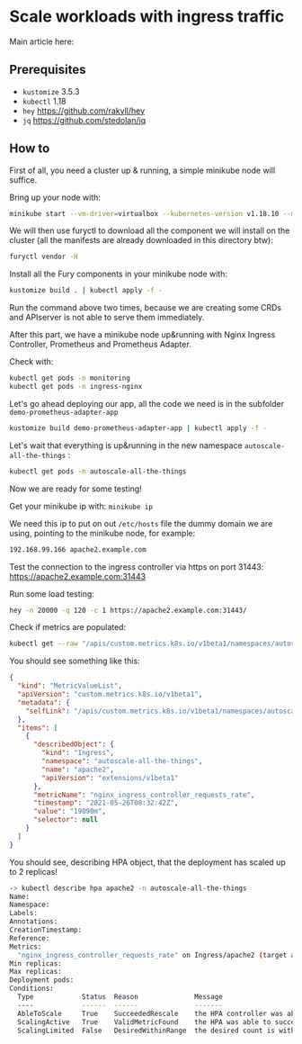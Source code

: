 # Scale workloads with ingress traffic

Main article here: 

## Prerequisites

- `kustomize` 3.5.3
- `kubectl` 1.18
- `hey` https://github.com/rakyll/hey
- `jq` https://github.com/stedolan/jq

## How to

First of all, you need a cluster up & running, a simple minikube node will suffice.

Bring up your node with:

```bash
minikube start --vm-driver=virtualbox --kubernetes-version v1.18.10 --memory=6000m --cpus=3
```

We will then use furyctl to download all the component we will install on the cluster (all the manifests are already downloaded in this directory btw):

```bash
furyctl vendor -H
```

Install all the Fury components in your minikube node with:

```bash
kustomize build . | kubectl apply -f -
```

Run the command above two times, because we are creating some CRDs and APIserver is not able to serve them immediately.

After this part, we have a minikube node up&running with Nginx Ingress Controller, Prometheus and Prometheus Adapter.

Check with:

```bash
kubectl get pods -n monitoring
kubectl get pods -n ingress-nginx
```

Let's go ahead deploying our app, all the code we need is in the subfolder `demo-prometheus-adapter-app`

```bash
kustomize build demo-prometheus-adapter-app | kubectl apply -f -
```

Let's wait that everything is up&running in the new namespace `autoscale-all-the-things` :

```bash
kubectl get pods -n autoscale-all-the-things
```

Now we are ready for some testing!

Get your minikube ip with: `minikube ip`

We need this ip to put on out `/etc/hosts` file the dummy domain we are using, pointing to the minikube node, for example:

```txt
192.168.99.166 apache2.example.com
```

Test the connection to the ingress controller via https on port 31443: https://apache2.example.com:31443

Run some load testing:

```bash
hey -n 20000 -q 120 -c 1 https://apache2.example.com:31443/
```

Check if metrics are populated:

```bash
kubectl get --raw "/apis/custom.metrics.k8s.io/v1beta1/namespaces/autoscale-all-the-things/ingress/apache2/nginx_ingress_controller_requests_rate" | jq .
```

You should see something like this:

```json
{
  "kind": "MetricValueList",
  "apiVersion": "custom.metrics.k8s.io/v1beta1",
  "metadata": {
    "selfLink": "/apis/custom.metrics.k8s.io/v1beta1/namespaces/autoscale-all-the-things/ingress/apache2/nginx_ingress_controller_requests_rate"
  },
  "items": [
    {
      "describedObject": {
        "kind": "Ingress",
        "namespace": "autoscale-all-the-things",
        "name": "apache2",
        "apiVersion": "extensions/v1beta1"
      },
      "metricName": "nginx_ingress_controller_requests_rate",
      "timestamp": "2021-05-26T08:32:42Z",
      "value": "19090m",
      "selector": null
    }
  ]
}
```

You should see, describing HPA object, that the deployment has scaled up to 2 replicas!

```bash
-> kubectl describe hpa apache2 -n autoscale-all-the-things                                                                                                 
Name:                                                                                  apache2
Namespace:                                                                             autoscale-all-the-things
Labels:                                                                                <none>
Annotations:                                                                           <none>
CreationTimestamp:                                                                     Wed, 26 May 2021 10:25:56 +0200
Reference:                                                                             Deployment/apache2
Metrics:                                                                               ( current / target )
  "nginx_ingress_controller_requests_rate" on Ingress/apache2 (target average value):  119880m / 100
Min replicas:                                                                          1
Max replicas:                                                                          100
Deployment pods:                                                                       1 current / 2 desired
Conditions:
  Type            Status  Reason              Message
  ----            ------  ------              -------
  AbleToScale     True    SucceededRescale    the HPA controller was able to update the target scale to 2
  ScalingActive   True    ValidMetricFound    the HPA was able to successfully calculate a replica count from external metric nginx_ingress_controller_requests_rate(nil)
  ScalingLimited  False   DesiredWithinRange  the desired count is within the acceptable range
```